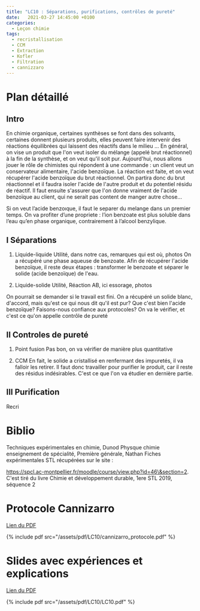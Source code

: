 ```yaml
---
title: "LC10 : Séparations, purifications, contrôles de pureté"
date:   2021-03-27 14:45:00 +0100
categories:
  - Leçon chimie
tags:
  - recristallisation
  - CCM
  - Extraction
  - Kofler
  - Filtration
  - cannizzaro
---
```

# Plan détaillé
## Intro
En chimie organique, certaines synthèses se font dans des solvants, certaines donnent plusieurs produits, elles peuvent faire intervenir des réactions équilibrées qui laissent des réactifs dans le milieu ... En général, on vise un produit que l'on veut isoler du mélange (appelé brut réactionnel) à la fin de la synthèse, et on veut qu'il soit pur.
Aujourd'hui, nous allons jouer le rôle de chimistes qui répondent à une commande : un client veut un conservateur alimentaire, l'acide benzoïque. La réaction est faite, et on veut récupérer l'acide benzoïque du brut réactionnel.
On partira donc du brut réactionnel et il faudra isoler l'acide de l'autre produit et du potentiel résidu de réactif. Il faut ensuite s'assurer que l'on donne vraiment de l'acide benzoïque au client, qui ne serait pas content de manger autre chose...

Si on veut l’acide benzoıque, il faut le separer du melange dans un premier temps.  On va profiter d’une propriete :  l’ion benzoate est plus soluble dans l’eau qu’en phase organique, contrairement à l’alcool benzylique.
## I Séparations

1) Liquide-liquide
Utilité, dans notre cas, remarques qui est où, photos
On a récupéré une phase aqueuse de benzoate. Afin de récupérer l'acide benzoïque, il reste deux étapes : transformer le benzoate et séparer le solide (acide benzoïque) de l'eau.

2) Liquide-solide
Utilité, Réaction AB, ici essorage, photos

On pourrait se demander si le travail est fini. On a récupéré un solide blanc, d'accord, mais qu'est ce qui nous dit qu'il est pur? Que c'est bien l'acide benzoïque? Faisons-nous confiance aux protocoles? On va le vérifier, et c'est ce qu'on appelle contrôle de pureté
## II Controles de pureté

1) Point fusion
Pas bon, on va vérifier de manière plus quantitative

2) CCM
En fait, le solide a cristallisé en renfermant des impuretés, il va falloir les retirer. Il faut donc travailler pour purifier le produit, car il reste des résidus indésirables. C'est ce que l'on va étudier en dernière partie.

## III Purification
Recri
# Biblio
Techniques expérimentales en chimie, Dunod
 Physque chimie enseignement de spécialité, Première générale, Nathan
Fiches expérimentales STL récupérées sur le site :

https://spcl.ac-montpellier.fr/moodle/course/view.php?id=46\&section=2.
C'est tiré du livre Chimie et développement durable, 1ere STL 2019, séquence 2

# Protocole Cannizarro
[Lien du PDF](/assets/pdf/LC10/cannizarro_protocole.pdf)

{% include pdf src="/assets/pdf/LC10/cannizarro_protocole.pdf" %}

# Slides avec expériences et explications
[Lien du PDF](/assets/pdf/LC10/cannizarro_protocole.pdf)

{% include pdf src="/assets/pdf/LC10/LC10.pdf" %}


